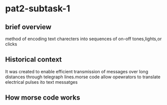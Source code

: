 # pat2-subtask-1
## brief overview
method of encoding text charecters into sequences of on-off tones,lights,or clicks
## Historical context
It was created to enable efficient transmission of messages over long distances through telegraph lines.morse code allow opewrators to translate electrical pulses ito text messatges 
## How morse code works

